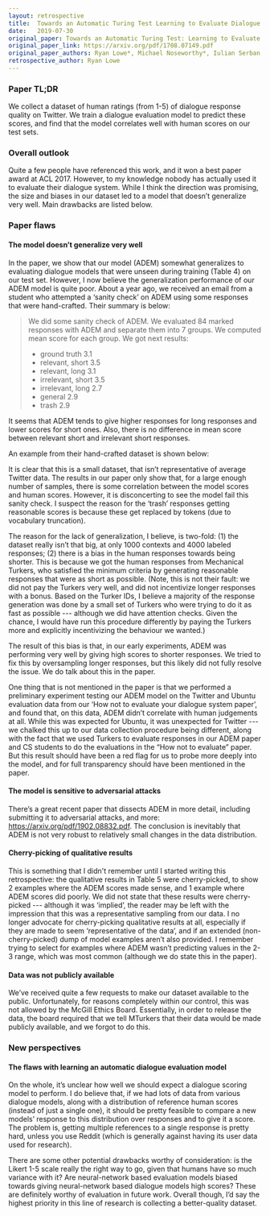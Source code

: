```yaml
---
layout: retrospective
title:  Towards an Automatic Turing Test Learning to Evaluate Dialogue Responses
date:   2019-07-30
original_paper: Towards an Automatic Turing Test: Learning to Evaluate Dialogue Responses
original_paper_link: https://arxiv.org/pdf/1708.07149.pdf
original_paper_authors: Ryan Lowe*, Michael Noseworthy*, Iulian Serban, Nicolas A-G, Yoshua Bengio, Joelle Pineau
retrospective_author: Ryan Lowe
---
```


### Paper TL;DR

 We collect a dataset of human ratings (from 1-5) of dialogue response quality on Twitter. We train a dialogue evaluation model to predict these scores, and find that the model correlates well with human scores on our test sets.

### Overall outlook

Quite a few people have referenced this work, and it won a best paper award at ACL 2017. However, to my knowledge nobody has actually used it to evaluate their dialogue system. While I think the direction was promising, the size and biases in our dataset led to a model that doesn’t generalize very well. Main drawbacks are listed below.

### Paper flaws

#### The model doesn’t generalize very well
In the paper, we show that our model (ADEM) somewhat generalizes to evaluating dialogue models that were unseen during training (Table 4) on our test set. However, I now believe the generalization performance of our ADEM model is quite poor. About a year ago, we received an email from a student who attempted a ‘sanity check’ on ADEM using some responses that were hand-crafted. Their summary is below:


> We did some sanity check of ADEM. We evaluated 84 marked responses with ADEM and separate them into 7 groups. We computed mean score for each group. We got next results:
>- ground truth    3.1
>- relevant, short  3.5
>- relevant, long  3.1
>- irrelevant, short  3.5
>- irrelevant, long  2.7
>- general    2.9
>- trash    2.9

It seems that ADEM tends to give higher responses for long responses and lower scores for short ones. Also, there is no difference in mean score between relevant short and irrelevant short responses.


An example from their hand-crafted dataset is shown below:

It is clear that this is a small dataset, that isn’t representative of average Twitter data. The results in our paper only show that, for a large enough number of samples, there is some correlation between the model scores and human scores. However, it is disconcerting to see the model fail this sanity check. I suspect the reason for the ‘trash’ responses getting reasonable scores is because these get replaced by <unknown> tokens (due to vocabulary truncation).

The reason for the lack of generalization, I believe, is two-fold: (1) the dataset really isn’t that big, at only 1000 contexts and 4000 labeled responses; (2) there is a bias in the human responses towards being shorter. This is because we got the human responses from Mechanical Turkers, who satisfied the minimum criteria by generating reasonable responses that were as short as possible. (Note, this is not their fault: we did not pay the Turkers very well, and did not incentivize longer responses with a bonus. Based on the Turker IDs, I believe a majority of the response generation was done by a small set of Turkers who were trying to do it as fast as possible --- although we did have attention checks. Given the chance, I would have run this procedure differently by paying the Turkers more and explicitly incentivizing the behaviour we wanted.)

The result of this bias is that, in our early experiments, ADEM was performing very well by giving high scores to shorter responses. We tried to fix this by oversampling longer responses, but this likely did not fully resolve the issue. We do talk about this in the paper.

One thing that is not mentioned in the paper is that we performed a preliminary experiment testing our ADEM model on the Twitter and Ubuntu evaluation data from our ‘How not to evaluate your dialogue system paper’, and found that, on this data, ADEM didn’t correlate with human judgements at all. While this was expected for Ubuntu, it was unexpected for Twitter --- we chalked this up to our data collection procedure being different, along with the fact that we used Turkers to evaluate responses in our ADEM paper and CS students to do the evaluations in the “How not to evaluate” paper. But this result should have been a red flag for us to probe more deeply into the model, and for full transparency should have been mentioned in the paper.

#### The model is sensitive to adversarial attacks
There’s a great recent paper that dissects ADEM in more detail, including submitting it to adversarial attacks, and more: https://arxiv.org/pdf/1902.08832.pdf. The conclusion is inevitably that ADEM is not very robust to relatively small changes in the data distribution.

#### Cherry-picking of qualitative results
This is something that I didn't remember until I started writing this retrospective: the qualitative results in Table 5 were cherry-picked, to show 2 examples where the ADEM scores made sense, and 1 example where ADEM scores did poorly. We did not state that these results were cherry-picked --- although it was ‘implied’, the reader may be left with the impression that this was a representative sampling from our data. I no longer advocate for cherry-picking qualitative results at all, especially if they are made to seem ‘representative of the data’, and if an extended (non-cherry-picked) dump of model examples aren’t also provided. I remember trying to select for examples where ADEM wasn’t predicting values in the 2-3 range, which was most common (although we do state this in the paper).

#### Data was not publicly available
We’ve received quite a few requests to make our dataset available to the public. Unfortunately, for reasons completely within our control, this was not allowed by the McGill Ethics Board. Essentially, in order to release the data, the board required that we tell MTurkers that their data would be made publicly available, and we forgot to do this.

### New perspectives

#### The flaws with learning an automatic dialogue evaluation model
On the whole, it’s unclear how well we should expect a dialogue scoring model to perform. I do believe that, if we had lots of data from various dialogue models, along with a distribution of reference human scores (instead of just a single one), it should be pretty feasible to compare a new models’ response to this distribution over responses and to give it a score. The problem is, getting multiple references to a single response is pretty hard, unless you use Reddit (which is generally against having its user data used for research).

There are some other potential drawbacks worthy of consideration: is the Likert 1-5 scale really the right way to go, given that humans have so much variance with it? Are neural-network based evaluation models biased towards giving neural-network based dialogue models high scores? These are definitely worthy of evaluation in future work. Overall though, I’d say the highest priority in this line of research is collecting a better-quality dataset.
